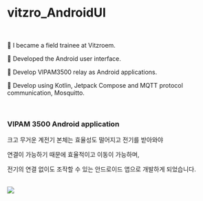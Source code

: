 # vitzro_AndroidUI

</br>

💛 I became a field trainee at Vitzroem.

💛 Developed the Android user interface.

💛 Develop VIPAM3500 relay as Android applications.

💛 Develop using Kotlin, Jetpack Compose and MQTT protocol communication, Mosquitto.

</br>

### VIPAM 3500 Android application

크고 무거운 계전기 본체는 효율성도 떨어지고 전기를 받아와야

연결이 가능하기 때문에 효율적이고 이동이 가능하며,

전기의 연결 없이도 조작할 수 있는 안드로이드 앱으로 개발하게 되었습니다.

</br>

<img src="https://github-readme-stats.vercel.app/api/top-langs/?username=icecabbage&layout=compact&bg_color=180,00000000,1100ff&title_color=5092fb&text_color=5092fb"  />
